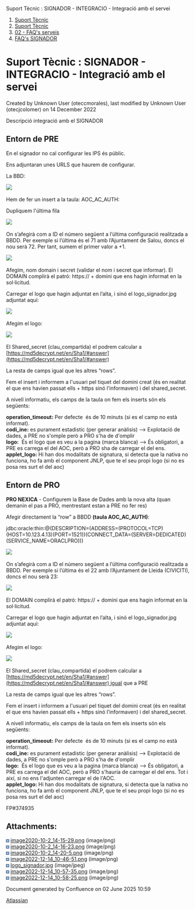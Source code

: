 Suport Tècnic : SIGNADOR - INTEGRACIO - Integració amb el servei  

1.  [Suport Tècnic](index.html)
2.  [Suport Tècnic](13893782.html)
3.  [02 - FAQ's serveis](26313393.html)
4.  [FAQ's SIGNADOR](30867480.html)

Suport Tècnic : SIGNADOR - INTEGRACIO - Integració amb el servei
================================================================

Created by Unknown User (oteccmorales), last modified by Unknown User (otecjcolomer) on 14 December 2022

Descripció integració amb el SIGNADOR

Entorn de PRE
-------------

En el signador no cal configurar les IPS és públic.

Ens adjuntaran unes URLS que haurem de configurar.

  

La BBD:

![](attachments/41519246/41519247.png)

Hem de fer un insert a la taula: AOC\_AC\_AUTH:

Dupliquem l'última fila

![](attachments/41519246/41519248.png)

  

On s’afegirà com a ID el número següent a l’última configuració realitzada a BBDD. Per exemple si l’última és el 71 amb l’Ajuntament de Salou, doncs el nou serà 72. Per tant, sumem el primer valor a +1.

![](attachments/41519246/81855191.png)

  

Afegim, nom domain i secret (validar el nom i secret que informar). El DOMAIN complirà el patró: https:// + domini que ens hagin informat en la sol·licitud.

Carregar el logo que hagin adjuntat en l’alta, i sinó el logo\_signador.jpg adjuntat aquí: 

![](attachments/41519246/81855192.jpg)

Afegim el logo:

![](attachments/41519246/41519249.png)

El Shared\_secret (clau\_compartida) el podrem calcular a [https://md5decrypt.net/en/Sha1/#answer](https://md5decrypt.net/en/Sha1/#answer)

La resta de camps igual que les altres “rows”.

Fem el insert i informem a l'usuari pel tiquet del domini creat (és en realitat el que ens havien passat ells + https sinó l’informaven) i del shared\_secret.

  

A nivell informatiu, els camps de la taula on fem els inserts són els següents:

**operation\_timeout:** Per defecte  és de 10 minuts (si es el camp no està informat).  
**codi\_ine:** es purament estadistic (per generar anàlisis) --> Explotació de dades, a PRE no s'omple però a PRO s'ha de d'omplir  
**logo:**  És el logo que es veu a la pagina (marca blanca) --> És obligatori, a PRE es carrega el del AOC, però a PRO sha de carregar el del ens.  
**applet\_logo:** Hi han dos modalitats de signatura, si detecta que la nativa no funciona, ho fa amb el component JNLP, que te el seu propi logo (si no es posa res surt el del aoc)

  

  

Entorn de PRO
-------------

**PRO NEXICA** - Configurem la Base de Dades amb la nova alta (quan demanin el pas a PRO, mentrestant estan a PRE no fer res)

  

Afegir directament la “row” a BBDD **(taula AOC\_AC\_AUTH)**:

  

jdbc:oracle:thin:@(DESCRIPTION=(ADDRESS=(PROTOCOL=TCP)(HOST=10.123.4.13)(PORT=1521))(CONNECT\_DATA=(SERVER=DEDICATED)(SERVICE\_NAME=ORACLPRO)))

  

![](attachments/41519246/81855194.png)

  

On s’afegirà com a ID el número següent a l’última configuració realitzada a BBDD. Per exemple si l’última és el 22 amb l’Ajuntament de Lleida (CIVICITI), doncs el nou serà 23:

![](attachments/41519246/81855195.png)

  

El DOMAIN complirà el patró: https:// + domini que ens hagin informat en la sol·licitud.

  

Carregar el logo que hagin adjuntat en l’alta, i sinó el logo\_signador.jpg adjuntat aquí: 

![](attachments/41519246/81855192.jpg)

Afegim el logo:

![](attachments/41519246/41519249.png)

  

El Shared\_secret (clau\_compartida) el podrem calcular a [https://md5decrypt.net/en/Sha1/#answer](https://md5decrypt.net/en/Sha1/#answer) igual que a PRE

La resta de camps igual que les altres “rows”.

Fem el insert i informem a l'usuari pel tiquet del domini creat (és en realitat el que ens havien passat ells + https sinó l’informaven) i del shared\_secret.

  

A nivell informatiu, els camps de la taula on fem els inserts són els següents:

**operation\_timeout:** Per defecte  és de 10 minuts (si es el camp no està informat).  
**codi\_ine:** es purament estadistic (per generar anàlisis) --> Explotació de dades, a PRE no s'omple però a PRO s'ha de d'omplir  
**logo:**  És el logo que es veu a la pagina (marca blanca) --> És obligatori, a PRE es carrega el del AOC, però a PRO s'hauria de carregar el del ens. Tot i així, si no ens l'adjunten carregar el de l'AOC.  
**applet\_logo:** Hi han dos modalitats de signatura, si detecta que la nativa no funciona, ho fa amb el component JNLP, que te el seu propi logo (si no es posa res surt el del aoc)

  

  

  

FP#374935

Attachments:
------------

![](images/icons/bullet_blue.gif) [image2020-10-2\_14-15-29.png](attachments/41519246/41519247.png) (image/png)  
![](images/icons/bullet_blue.gif) [image2020-10-2\_14-16-23.png](attachments/41519246/41519248.png) (image/png)  
![](images/icons/bullet_blue.gif) [image2020-10-2\_14-20-5.png](attachments/41519246/41519249.png) (image/png)  
![](images/icons/bullet_blue.gif) [image2022-12-14\_10-46-51.png](attachments/41519246/81855191.png) (image/png)  
![](images/icons/bullet_blue.gif) [logo\_signador.jpg](attachments/41519246/81855192.jpg) (image/jpeg)  
![](images/icons/bullet_blue.gif) [image2022-12-14\_10-57-35.png](attachments/41519246/81855194.png) (image/png)  
![](images/icons/bullet_blue.gif) [image2022-12-14\_10-58-25.png](attachments/41519246/81855195.png) (image/png)  

Document generated by Confluence on 02 June 2025 10:59

[Atlassian](http://www.atlassian.com/)